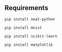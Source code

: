 ## Requirements
`pip install neat-python`

`pip install mnist`

`pip install scikit-learn`

`pip install matplotlib`